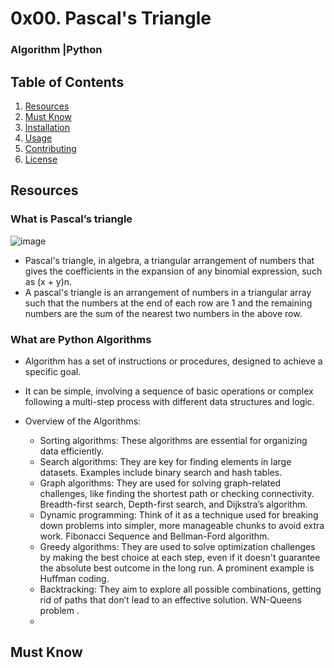# 0x00. Pascal's Triangle
### Algorithm |Python

## Table of Contents
1. [Resources](#Resources)
2. [Must Know](#MustKnow)
3. [Installation](#installation)
4. [Usage](#usage)
5. [Contributing](#contributing)
6. [License](#license)



## Resources
### What is Pascal’s triangle
![image](https://github.com/user-attachments/assets/d08e2744-7d2e-4492-9fcf-ca5d76785fdf)

- Pascal's triangle, in algebra, a triangular arrangement of numbers that gives the coefficients in the expansion of any binomial expression, such as (x + y)n.
- A pascal's triangle is an arrangement of numbers in a triangular array such that the numbers at the end of each row are 1 and the remaining numbers are the sum of the nearest two numbers in the above row.

### What are Python Algorithms
- Algorithm has a set of instructions or procedures, designed to achieve a specific goal.
- It can be simple, involving a sequence of basic operations or complex following a multi-step process with different data structures and logic.
- Overview of the Algorithms: 

  - Sorting algorithms: These algorithms are essential for organizing data efficiently.
  - Search algorithms: They are key for finding elements in large datasets. Examples include binary search and hash tables.
  - Graph algorithms: They are used for solving graph-related challenges, like finding the shortest path or checking   connectivity. Breadth-first search, Depth-first search, and Dijkstra’s algorithm.
  - Dynamic programming: Think of it as a technique used for breaking down problems into simpler, more manageable chunks to avoid extra work. Fibonacci Sequence and Bellman-Ford algorithm.
  - Greedy algorithms: They are used to solve optimization challenges by making the best choice at each step, even if it doesn't guarantee the absolute best outcome in the long run. A prominent example is Huffman coding.
  - Backtracking: They aim to explore all possible combinations, getting rid of paths that don’t lead to an effective solution. WN-Queens problem .
  - 
## Must Know
